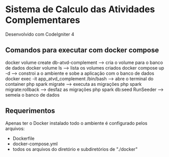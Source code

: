# Sistema de Calculo das Atividades Complementares
Desenvolvido com CodeIgniter 4

## Comandos para executar com docker compose

docker volume create db-atvd-complement --> cria o volume para o banco de dados
docker volume ls --> lista os volumes criados
docker compose up -d --> constroi a o ambiente e sobe a aplicação com o banco de dados
docker exec -it app_atvd_complement /bin/bash --> abre o terminal do container
php spark migrate --> executa as migrações
php spark migrate:rollback --> desfaz as migrações
php spark db:seed RunSeeder --> semeia o banco de dados

## Requerimentos

Apenas ter o Docker instalado
todo o ambiente é configurado pelos arquivos:
- Dockerfile
- docker-compose.yml
- todos os arquivos do diretório e subdiretórios de "./docker"